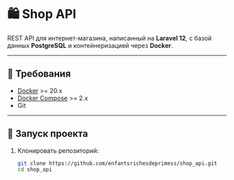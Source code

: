 # 🛍️ Shop API

REST API для интернет-магазина, написанный на **Laravel 12**, с базой данных **PostgreSQL** и контейнеризацией через **Docker**.

---

## 🧰 Требования

- [Docker](https://www.docker.com/) >= 20.x  
- [Docker Compose](https://docs.docker.com/compose/) >= 2.x  
- Git  

---

## 🚀 Запуск проекта

1. Клонировать репозиторий:
   ```bash
   git clone https://github.com/enfantsrichesdeprimess/shop_api.git
   cd shop_api

